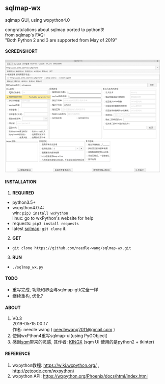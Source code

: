 ## sqlmap-wx
sqlmap GUI, using wxpython4.0  

congratulations about sqlmap ported to python3!  
from sqlmap's FAQ:  
"Both Python 2 and 3 are supported from May of 2019"  

#### SCREENSHORT
![screenshot](https://github.com/needle-wang/sqlmap-wx/blob/master/screenshots/sqlmap-wx1.png)

#### INSTALLATION
1. **REQUIRED**  
  - python3.5+
  - wxpython4.0.4:  
     win: `pip3 install wxPython`  
     linux: go to wxPython's website for help  
  - requests: `pip3 install requests`
  - latest [sqlmap](https://github.com/sqlmapproject/sqlmap): `git clone` it.  
2. **GET**
  - `git clone https://github.com/needle-wang/sqlmap-wx.git`
3. **RUN**  
  - `./sqlmap_wx.py`  

#### TODO
- ~~重写完成, 功能和界面与sqlmap-gtk完全一样~~
- 继续重构, 优化?

#### ABOUT
1. V0.3  
   2019-05-15 00:17  
   作者: needle wang ( needlewang2011@gmail.com )  
2. 使用wxPthon4重写sqlmap-ui(using PyGObject)  
5. 感谢[sqm](https://github.com/kxcode/gui-for-sqlmap)带来的灵感, 其作者: [KINGX](https://github.com/kxcode) (sqm UI 使用的是python2 + tkinter)  

#### REFERENCE
1. wxpython教程: https://wiki.wxpython.org/ , http://zetcode.com/wxpython/  
2. wxpython API: https://wxpython.org/Phoenix/docs/html/index.html  
